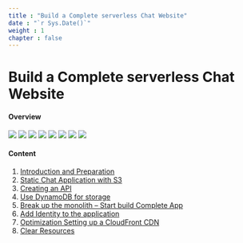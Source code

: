 ```yaml
---
title : "Build a Complete serverless Chat Website"
date : "`r Sys.Date()`"
weight : 1
chapter : false
---
```


# Build a Complete serverless Chat Website

#### Overview

![](../../../WorkShop2/01.intro-prepare/1.1.intro/01.png?featherlight=false&width=90pc)
![](../../WorkShop2/01.intro-prepare/1.1.intro/01.png?featherlight=false&width=90pc)
![](../WorkShop2/01.intro-prepare/1.1.intro/01.png?featherlight=false&width=90pc)
![](../../../../WorkShop2/01.intro-prepare/1.1.intro/01.png?featherlight=false&width=90pc)
![](/WorkShop2/01.intro-prepare/1.1.intro/01.png?featherlight=false&width=90pc)
![](WorkShop2/01.intro-prepare/1.1.intro/01.png?featherlight=false&width=90pc)
![](../../../../../WorkShop2/01.intro-prepare/1.1.intro/01.png?featherlight=false&width=90pc)
![](../01.intro-prepare/1.1.intro/01.png?featherlight=false&width=90pc)
#### Content

1. [Introduction and Preparation](1-introduce/)
2. [Static Chat Application with S3](2-static-s3/)
3. [Creating an API](3-api/)
4. [Use DynamoDB for storage](4-dynamodb/)
5. [Break up the monolith – Start build Complete App](5-break/)
6. [Add Identity to the application](6-identity/)
7. [Optimization Setting up a CloudFront CDN](7-optimization-cdn/)
8. [Clear Resources ](8-clear/)